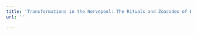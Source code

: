 ```yaml
---
title: 'Transformations in the Nervepool: The Rituals and Zoacodes of Ebon Fisher'
url: ''

---
```

